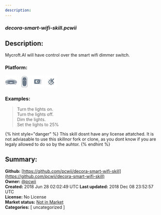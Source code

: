 ```yaml
---
description: 
---
```


### _decora-smart-wifi-skill.pcwii_  
## Description:  
Mycroft.AI will have control over the smart wifi dimmer switch.  
### Platform:  
 ![Mark I](../.gitbook/assets/mark-1-icon.png)  ![Mark II](../.gitbook/assets/mark-2-icon.png)  ![Picroft](../.gitbook/assets/picroft-icon.png)  ![plasmoid](../.gitbook/assets/kde.png)   
### Examples:  
> Turn the lights on.  
> Turn the lights off.  
> Dim the lights.  
> Set the lights to 25%  
  
{% hint style="danger" %}
This skill dosnt have any license attatched. It is not adviasable to use this skillnor fork or clone, as you dont know if you are legaly allowed to do so by the auhtor.
{% endhint %}
  
## Summary:  
**Github:** [https://github.com/pcwii/decora-smart-wifi-skill](https://github.com/pcwii/decora-smart-wifi-skill)  
**Owner:** [@pcwii](https://github.com/pcwii)  
**Created:** 2018 Jun 28 02:02:49 UTC  **Last updated:** 2018 Dec 08 23:52:57 UTC  
**License:** No License  
**Market status:** [Not in Market](https://market.mycroft.ai/skill/)  
**Categories:** [ uncategorized ]   
